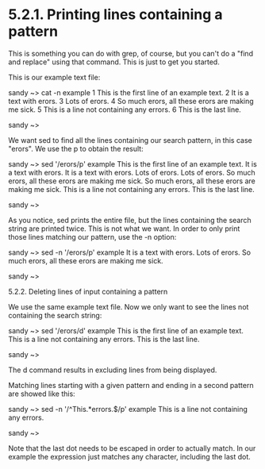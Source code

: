 # 5.2.1. Printing lines containing a pattern

This is something you can do with grep, of course, but you can't do a "find and replace" using that command. This is just to get you started.

This is our example text file:


sandy ~> cat -n example
     1  This is the first line of an example text.
     2  It is a text with erors.
     3  Lots of erors.
     4  So much erors, all these erors are making me sick.
     5  This is a line not containing any errors.
     6  This is the last line.

sandy ~>

We want sed to find all the lines containing our search pattern, in this case "erors". We use the p to obtain the result:


sandy ~> sed  '/erors/p' example
This is the first line of an example text.
It is a text with erors.
It is a text with erors.
Lots of erors.
Lots of erors.
So much erors, all these erors are making me sick.
So much erors, all these erors are making me sick.
This is a line not containing any errors.
This is the last line.

sandy ~>

As you notice, sed prints the entire file, but the lines containing the search string are printed twice. This is not what we want. In order to only print those lines matching our pattern, use the -n option:


sandy ~> sed -n '/erors/p' example
It is a text with erors.
Lots of erors.
So much erors, all these erors are making me sick.

sandy ~>

5.2.2. Deleting lines of input containing a pattern

We use the same example text file. Now we only want to see the lines not containing the search string:


sandy ~> sed '/erors/d' example
This is the first line of an example text.
This is a line not containing any errors.
This is the last line.

sandy ~>

The d command results in excluding lines from being displayed.

Matching lines starting with a given pattern and ending in a second pattern are showed like this:


sandy ~> sed -n '/^This.*errors.$/p' example
This is a line not containing any errors.

sandy ~>

Note that the last dot needs to be escaped in order to actually match. In our example the expression just matches any character, including the last dot.
